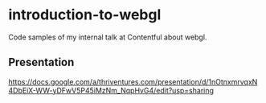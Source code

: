 # introduction-to-webgl
Code samples of my internal talk at Contentful about webgl.

## Presentation
https://docs.google.com/a/thriventures.com/presentation/d/1nOtnxmrvqxN4DbEiX-WW-yDFwV5P45iMzNm_NqpHvG4/edit?usp=sharing
